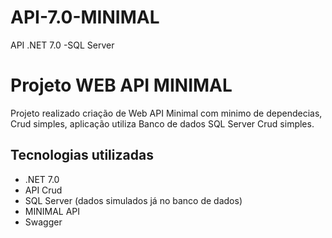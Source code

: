 # API-7.0-MINIMAL
API .NET 7.0 -SQL Server

# Projeto WEB API MINIMAL

Projeto realizado criação de Web API Minimal com minimo de dependecias, Crud simples, aplicação utiliza Banco de dados SQL Server Crud simples.

## Tecnologias utilizadas 

- .NET 7.0
- API Crud
- SQL Server (dados simulados já no banco de dados)
- MINIMAL API
- Swagger


